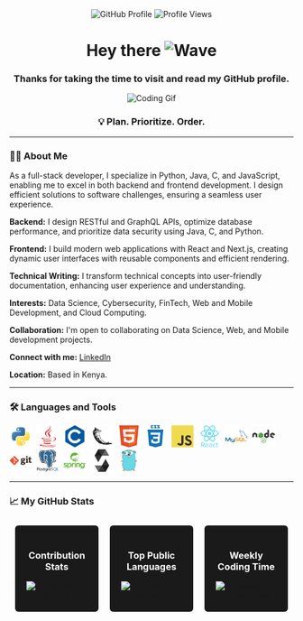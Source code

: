 <div align="center">
  <img src="https://media.giphy.com/media/M9gbBd9nbDrOTu1Mqx/giphy.gif" width="100" alt="GitHub Profile"/>
  <img src="https://komarev.com/ghpvc/?username=ColeMitnik&style=flat-square&color=orange" alt="Profile Views"/>
  <h1>Hey there <img src="https://media.giphy.com/media/hvRJCLFzcasrR4ia7z/giphy.gif" width="30px" alt="Wave"/></h1>
  <h3>Thanks for taking the time to visit and read my GitHub profile.</h3>
  <img src="https://media.giphy.com/media/dWesBcTLavkZuG35MI/giphy.gif" width="600" height="300" alt="Coding Gif"/>
  <h3>💡 Plan. Prioritize. Order.</h3>
</div>

---

### 👨‍💻 About Me

<div align="center">
  <p align="left">
    As a full-stack developer, I specialize in Python, Java, C, and JavaScript, enabling me to excel in both backend and frontend development. I design efficient solutions to software challenges, ensuring a seamless user experience.
  </p>
  <p align="left">
    <strong>Backend:</strong> I design RESTful and GraphQL APIs, optimize database performance, and prioritize data security using Java, C, and Python.
  </p>
  <p align="left">
    <strong>Frontend:</strong> I build modern web applications with React and Next.js, creating dynamic user interfaces with reusable components and efficient rendering.
  </p>
  <p align="left">
    <strong>Technical Writing:</strong> I transform technical concepts into user-friendly documentation, enhancing user experience and understanding.
  </p>
  <p align="left">
    <strong>Interests:</strong> Data Science, Cybersecurity, FinTech, Web and Mobile Development, and Cloud Computing.
  </p>
  <p align="left">
    <strong>Collaboration:</strong> I'm open to collaborating on Data Science, Web, and Mobile development projects.
  </p>
  <p align="left">
    <strong>Connect with me:</strong> <a href="https://www.linkedin.com/in/oloo-stephen-asira/">LinkedIn</a>
  </p>
  <p align="left">
    <strong>Location:</strong> Based in Kenya.
  </p>
</div>

---

### :hammer_and_wrench: Languages and Tools

<div align="center">
  <p align="left">
    <img src="https://github.com/devicons/devicon/blob/master/icons/python/python-original.svg" title="Python" alt="Python" width="40" height="40"/>&nbsp; 
    <img src="https://github.com/devicons/devicon/blob/master/icons/java/java-plain.svg" title="Java" alt="Java" width="40" height="40"/>&nbsp;
    <img src="https://github.com/devicons/devicon/blob/master/icons/c/c-plain.svg" title="C" alt="C" width="40" height="40"/>&nbsp; 
    <img src="https://github.com/devicons/devicon/blob/master/icons/flask/flask-original.svg" title="Flask" alt="Flask" width="40" height="40"/>&nbsp; 
    <img src="https://github.com/devicons/devicon/blob/master/icons/html5/html5-original.svg" title="HTML5" alt="HTML5" width="40" height="40"/>&nbsp; 
    <img src="https://github.com/devicons/devicon/blob/master/icons/css3/css3-plain-wordmark.svg" title="CSS3" alt="CSS" width="40" height="40"/>&nbsp; 
    <img src="https://github.com/devicons/devicon/blob/master/icons/javascript/javascript-original.svg" title="JavaScript" alt="JavaScript" width="40" height="40"/>&nbsp; 
    <img src="https://github.com/devicons/devicon/blob/master/icons/react/react-original-wordmark.svg" title="React" alt="React" width="40" height="40"/>&nbsp; 
    <img src="https://github.com/devicons/devicon/blob/master/icons/mysql/mysql-original-wordmark.svg" title="MySQL" alt="MySQL" width="40" height="40"/>&nbsp; 
    <img src="https://github.com/devicons/devicon/blob/master/icons/nodejs/nodejs-original-wordmark.svg" title="NodeJS" alt="NodeJS" width="40" height="40"/>&nbsp; 
    <img src="https://github.com/devicons/devicon/blob/master/icons/git/git-original-wordmark.svg" title="Git" alt="Git" width="40" height="40"/>&nbsp; 
    <img src="https://github.com/devicons/devicon/blob/master/icons/postgresql/postgresql-original-wordmark.svg" title="PostgreSQL" alt="PostgreSQL" width="40" height="40"/>&nbsp; 
    <img src="https://github.com/devicons/devicon/blob/master/icons/spring/spring-original-wordmark.svg" title="Spring Boot" alt="Spring Boot" width="40" height="40"/>&nbsp; 
    <img src="https://github.com/devicons/devicon/blob/master/icons/solidity/solidity-original.svg" title="Solidity" alt="Solidity" width="40" height="40"/>&nbsp; 
    <img src="https://github.com/devicons/devicon/blob/master/icons/go/go-original.svg" title="Go" alt="Go" width="40" height="40"/>
  </p>
</div>

---
### :chart_with_upwards_trend: My GitHub Stats

<div align="center">
  <div style="display: flex; justify-content: space-between; flex-direction: row; flex-wrap: wrap;">
    <div style="flex: 1; margin: 10px; padding: 20px; background-color: #1a1a1a; border-radius: 6px;">
      <h3 style="color: #fff;">Contribution Stats</h3>
      <img src="http://github-readme-streak-stats.herokuapp.com?user=ColeMitnik&theme=dark&background=000000" alt="GitHub Streak"/>
    </div>
    <div style="flex: 1; margin: 10px; padding: 20px; background-color: #1a1a1a; border-radius: 6px;">
      <h3 style="color: #fff;">Top Public Languages</h3>
      <img src="https://github-readme-stats.vercel.app/api/top-langs/?username=ColeMitnik&layout=compact&theme=vision-friendly-dark" alt="Top Languages"/>
    </div>
    <div style="flex: 1; margin: 10px; padding: 20px; background-color: #1a1a1a; border-radius: 6px;">
      <h3 style="color: #fff;">Weekly Coding Time</h3>
      <img src="https://github-readme-stats.vercel.app/api/wakatime?username=ColeMitnik&layout=compact&theme=vision-friendly-dark" alt="Weekly Coding Time"/>
    </div>
  </div>
</div>
